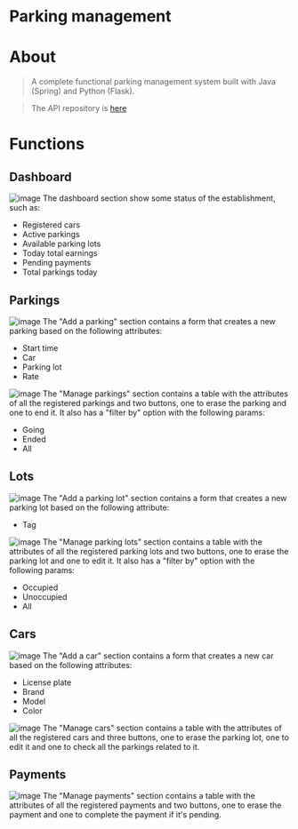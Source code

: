 # Parking management

# About
> A complete functional parking management system built with Java (Spring) and Python (Flask).

> The API repository is <a href="https://github.com/docafavarato/parking-management-api">here</a>

# Functions
## Dashboard
![image](https://github.com/docafavarato/parking-management/assets/98183878/2a148bb8-428c-47a3-ac9a-ae5747b47f4c)
The dashboard section show some status of the establishment, such as:
- Registered cars
- Active parkings
- Available parking lots
- Today total earnings
- Pending payments
- Total parkings today
## Parkings
![image](https://github.com/docafavarato/parking-management/assets/98183878/5911eeed-3119-4dd5-bfa8-221fb22242b7)
The "Add a parking" section contains a form that creates a new parking based on the following attributes:
- Start time
- Car
- Parking lot
- Rate

![image](https://github.com/docafavarato/parking-management/assets/98183878/8c9b2909-de8c-4309-8af9-592c0fad74d7)
The "Manage parkings" section contains a table with the attributes of all the registered parkings and two buttons, one to erase the parking and one to end it. It also has a "filter by" option with the following params:
- Going
- Ended
- All
## Lots
![image](https://github.com/docafavarato/parking-management/assets/98183878/8b46bbf3-4f3b-483f-b169-fc3ea2e30f91)
The "Add a parking lot" section contains a form that creates a new parking lot based on the following attribute:
- Tag

![image](https://github.com/docafavarato/parking-management/assets/98183878/8e68e53a-5bdd-45ba-996c-037619b2b203)
The "Manage parking lots" section contains a table with the attributes of all the registered parking lots and two buttons, one to erase the parking lot and one to edit it. It also has a "filter by" option with the following params:
- Occupied
- Unoccupied
- All
## Cars
![image](https://github.com/docafavarato/parking-management/assets/98183878/8899cda4-3410-495e-9757-7271964ba764)
The "Add a car" section contains a form that creates a new car based on the following attributes:
- License plate
- Brand
- Model
- Color

![image](https://github.com/docafavarato/parking-management/assets/98183878/4802dbab-97c0-483a-9233-1d30afc52f39)
The "Manage cars" section contains a table with the attributes of all the registered cars and three buttons, one to erase the parking lot, one to edit it and one to check all the parkings related to it.
## Payments
![image](https://github.com/docafavarato/parking-management/assets/98183878/ebd64311-24e4-4814-a73b-f7b48d1cd3c3)
The "Manage payments" section contains a table with the attributes of all the registered payments and two buttons, one to erase the payment and one to complete the payment if it's pending.
